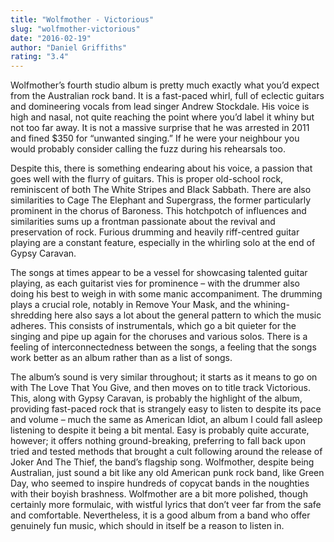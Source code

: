 ```yaml
---
title: "Wolfmother - Victorious"
slug: "wolfmother-victorious"
date: "2016-02-19"
author: "Daniel Griffiths"
rating: "3.4"
---
```


Wolfmother’s fourth studio album is pretty much exactly what you’d expect from the Australian rock band. It is a fast-paced whirl, full of eclectic guitars and domineering vocals from lead singer Andrew Stockdale. His voice is high and nasal, not quite reaching the point where you’d label it whiny but not too far away. It is not a massive surprise that he was arrested in 2011 and fined $350 for “unwanted singing.” If he were your neighbour you would probably consider calling the fuzz during his rehearsals too.

Despite this, there is something endearing about his voice, a passion that goes well with the flurry of guitars. This is proper old-school rock, reminiscent of both The White Stripes and Black Sabbath. There are also similarities to Cage The Elephant and Supergrass, the former particularly prominent in the chorus of Baroness. This hotchpotch of influences and similarities sums up a frontman passionate about the revival and preservation of rock. Furious drumming and heavily riff-centred guitar playing are a constant feature, especially in the whirling solo at the end of Gypsy Caravan.

The songs at times appear to be a vessel for showcasing talented guitar playing, as each guitarist vies for prominence – with the drummer also doing his best to weigh in with some manic accompaniment. The drumming plays a crucial role, notably in Remove Your Mask, and the whining-shredding here also says a lot about the general pattern to which the music adheres. This consists of instrumentals, which go a bit quieter for the singing and pipe up again for the choruses and various solos. There is a feeling of interconnectedness between the songs, a feeling that the songs work better as an album rather than as a list of songs.

The album’s sound is very similar throughout; it starts as it means to go on with The Love That You Give, and then moves on to title track Victorious. This, along with Gypsy Caravan, is probably the highlight of the album, providing fast-paced rock that is strangely easy to listen to despite its pace and volume – much the same as American Idiot, an album I could fall asleep listening to despite it being a bit mental. Easy is probably quite accurate, however; it offers nothing ground-breaking, preferring to fall back upon tried and tested methods that brought a cult following around the release of Joker And The Thief, the band’s flagship song. Wolfmother, despite being Australian, just sound a bit like any old American punk rock band, like Green Day, who seemed to inspire hundreds of copycat bands in the noughties with their boyish brashness. Wolfmother are a bit more polished, though certainly more formulaic, with wistful lyrics that don’t veer far from the safe and comfortable. Nevertheless, it is a good album from a band who offer genuinely fun music, which should in itself be a reason to listen in.
